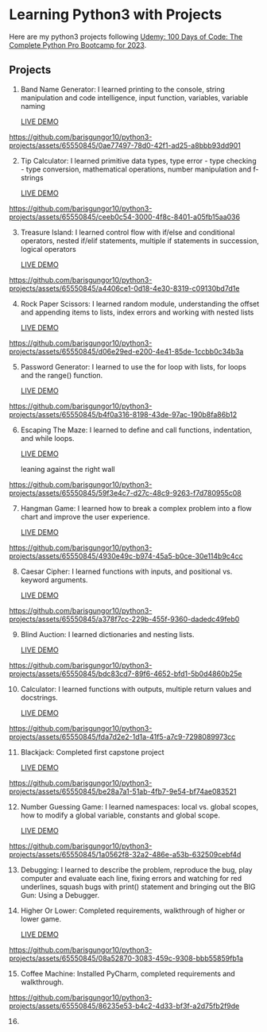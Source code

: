 # Learning Python3 with Projects
Here are my python3 projects following [Udemy: 100 Days of Code: The Complete Python Pro Bootcamp for 2023](https://pages.github.com/](https://www.udemy.com/course/100-days-of-code/)).

## Projects

1. Band Name Generator: I learned printing to the console, string manipulation and code intelligence, input function, variables, variable naming  

    [LIVE DEMO](https://replit.com/@BarisGungor/band-name-generator-start)

https://github.com/barisgungor10/python3-projects/assets/65550845/0ae77497-78d0-42f1-ad25-a8bbb93dd901

2. Tip Calculator: I learned primitive data types, type error - type checking - type conversion, mathematical operations, number manipulation and f-strings

    [LIVE DEMO](https://replit.com/@BarisGungor/tip-calculator-start)

https://github.com/barisgungor10/python3-projects/assets/65550845/ceeb0c54-3000-4f8c-8401-a05fb15aa036

3. Treasure Island: I learned control flow with if/else and conditional operators, nested if/elif statements, multiple if statements in succession, logical operators

    [LIVE DEMO](https://replit.com/@BarisGungor/treasure-island-start)

https://github.com/barisgungor10/python3-projects/assets/65550845/a4406ce1-0d18-4e30-8319-c09130bd7d1e

4. Rock Paper Scissors: I learned random module, understanding the offset and appending items to lists, index errors and working with nested lists

    [LIVE DEMO](https://replit.com/@BarisGungor/rock-paper-scissors-start)

https://github.com/barisgungor10/python3-projects/assets/65550845/d06e29ed-e200-4e41-85de-1ccbb0c34b3a

5. Password Generator: I learned to use the for loop with lists, for loops and the range() function.

    [LIVE DEMO](https://replit.com/@BarisGungor/password-generator-start)
   
https://github.com/barisgungor10/python3-projects/assets/65550845/b4f0a316-8198-43de-97ac-190b8fa86b12

6. Escaping The Maze: I learned to define and call functions, indentation, and while loops.

    [LIVE DEMO](https://reeborg.ca/reeborg.html?lang=en&mode=python&menu=worlds%2Fmenus%2Freeborg_intro_en.json&name=Maze&url=worlds%2Ftutorial_en%2Fmaze1.json)

    leaning against the right wall

https://github.com/barisgungor10/python3-projects/assets/65550845/59f3e4c7-d27c-48c9-9263-f7d780955c08

7. Hangman Game: I learned how to break a complex problem into a flow chart and improve the user experience.

    [LIVE DEMO](https://replit.com/@BarisGungor/Day-7-Hangman-5-Start)

https://github.com/barisgungor10/python3-projects/assets/65550845/4930e49c-b974-45a5-b0ce-30e114b9c4cc

8. Caesar Cipher: I learned functions with inputs, and positional vs. keyword arguments.

   [LIVE DEMO](https://replit.com/@BarisGungor/caesar-cipher-start)

https://github.com/barisgungor10/python3-projects/assets/65550845/a378f7cc-229b-455f-9360-dadedc49feb0

9. Blind Auction: I learned dictionaries and nesting lists.

   [LIVE DEMO](https://replit.com/@BarisGungor/blind-auction-start)

https://github.com/barisgungor10/python3-projects/assets/65550845/bdc83cd7-89f6-4652-bfd1-5b0d4860b25e

10. Calculator: I learned functions with outputs, multiple return values and docstrings.

    [LIVE DEMO](https://replit.com/@BarisGungor/calculator-final)

https://github.com/barisgungor10/python3-projects/assets/65550845/fda7d2e2-1d1a-41f5-a7c9-7298089973cc

11. Blackjack: Completed first capstone project

    [LIVE DEMO](https://replit.com/@BarisGungor/blackjack-start-1)

https://github.com/barisgungor10/python3-projects/assets/65550845/be28a7a1-51ab-4fb7-9e54-bf74ae083521

12. Number Guessing Game: I learned namespaces: local vs. global scopes, how to modify a global variable, constants and global scope.

    [LIVE DEMO](https://replit.com/@BarisGungor/guess-the-number-start)

https://github.com/barisgungor10/python3-projects/assets/65550845/1a0562f8-32a2-486e-a53b-632509cebf4d

13. Debugging: I learned to describe the problem, reproduce the bug, play computer and evaluate each line, fixing errors and watching for red underlines, squash bugs with print() statement and bringing out the BIG Gun: Using a Debugger. 

14. Higher Or Lower: Completed requirements, walkthrough of higher or lower game.

    [LIVE DEMO](https://replit.com/@BarisGungor/higher-lower-start)

https://github.com/barisgungor10/python3-projects/assets/65550845/08a52870-3083-459c-9308-bbb55859fb1a

15. Coffee Machine: Installed PyCharm, completed requirements and walkthrough.
    
https://github.com/barisgungor10/python3-projects/assets/65550845/86235e53-b4c2-4d33-bf3f-a2d75fb2f9de

16.

